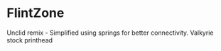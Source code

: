 # FlintZone
Unclid remix - Simplified using springs for better connectivity. Valkyrie stock printhead
